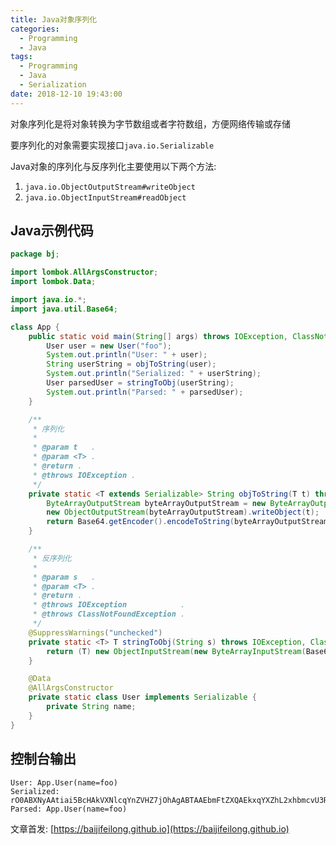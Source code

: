 ```yaml
---
title: Java对象序列化
categories:
  - Programming
  - Java
tags:
  - Programming
  - Java
  - Serialization
date: 2018-12-10 19:43:00
---
```


对象序列化是将对象转换为字节数组或者字符数组，方便网络传输或存储

要序列化的对象需要实现接口`java.io.Serializable`

Java对象的序列化与反序列化主要使用以下两个方法:

1. `java.io.ObjectOutputStream#writeObject`
2. `java.io.ObjectInputStream#readObject`

<!--more-->

## Java示例代码

```java
package bj;

import lombok.AllArgsConstructor;
import lombok.Data;

import java.io.*;
import java.util.Base64;

class App {
    public static void main(String[] args) throws IOException, ClassNotFoundException {
        User user = new User("foo");
        System.out.println("User: " + user);
        String userString = objToString(user);
        System.out.println("Serialized: " + userString);
        User parsedUser = stringToObj(userString);
        System.out.println("Parsed: " + parsedUser);
    }

    /**
     * 序列化
     *
     * @param t   .
     * @param <T> .
     * @return .
     * @throws IOException .
     */
    private static <T extends Serializable> String objToString(T t) throws IOException {
        ByteArrayOutputStream byteArrayOutputStream = new ByteArrayOutputStream();
        new ObjectOutputStream(byteArrayOutputStream).writeObject(t);
        return Base64.getEncoder().encodeToString(byteArrayOutputStream.toByteArray());
    }

    /**
     * 反序列化
     *
     * @param s   .
     * @param <T> .
     * @return .
     * @throws IOException            .
     * @throws ClassNotFoundException .
     */
    @SuppressWarnings("unchecked")
    private static <T> T stringToObj(String s) throws IOException, ClassNotFoundException {
        return (T) new ObjectInputStream(new ByteArrayInputStream(Base64.getDecoder().decode(s))).readObject();
    }

    @Data
    @AllArgsConstructor
    private static class User implements Serializable {
        private String name;
    }
}
```

## 控制台输出

```log
User: App.User(name=foo)
Serialized: rO0ABXNyAAtiai5BcHAkVXNlcqYnZVHZ7jOhAgABTAAEbmFtZXQAEkxqYXZhL2xhbmcvU3RyaW5nO3hwdAADZm9v
Parsed: App.User(name=foo)
```

文章首发: [https://baijifeilong.github.io](https://baijifeilong.github.io)
